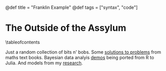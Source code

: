 @def title = "Franklin Example"
@def tags = ["syntax", "code"]

# The Outside of the Assylum

\tableofcontents <!-- you can use \toc as well -->

Just a random collection of bits n' bobs. Some [solutions to problems](/menu1/) from maths text books. Bayesian data analyis [demos](/menu3/) being ported from R to Julia. And models from my [research](/menu2/).

